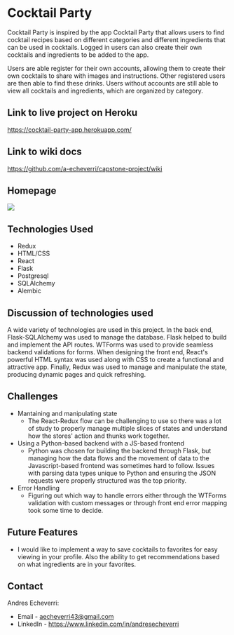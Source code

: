 
# Cocktail Party

Cocktail Party is inspired by the app Cocktail Party that allows users to find cocktail recipes based on different categories and different ingredients that can be used in cocktails. Logged in users can also create their own cocktails and ingredients to be added to the app.

Users are able register for their own accounts, allowing them to create their own cocktails to share with images and instructions. Other registered users are then able to find these drinks. Users without accounts are still able to view all cocktails and ingredients, which are organized by category.

## Link to live project on Heroku

https://cocktail-party-app.herokuapp.com/

## Link to wiki docs

https://github.com/a-echeverri/capstone-project/wiki

## Homepage
![](https://i.imgur.com/V986mqW.png)

## Technologies Used
* Redux
* HTML/CSS
* React
* Flask
* Postgresql
* SQLAlchemy
* Alembic

## Discussion of technologies used

A wide variety of technologies are used in this project. In the back end, Flask-SQLAlchemy was used to manage the database. Flask helped
to build and implement the API routes. WTForms was used to provide seamless backend validations for forms. When 
designing the front end, React's powerful HTML syntax was used along with CSS to create a functional and attractive app. Finally, Redux was used to manage and manipulate the state, producing dynamic pages and quick refreshing.

## Challenges

* Mantaining and manipulating state
  * The React-Redux flow can be challenging to use so there was a lot of study to properly manage multiple slices of states and understand how the stores' action and thunks work together. 
* Using a Python-based backend with a JS-based frontend
  * Python was chosen for building the backend through Flask, but managing how the data flows and the movement of data to the Javascript-based frontend was sometimes hard to follow. Issues with parsing data types unique to Python and ensuring the JSON requests were properly structured was the top priority.
 * Error Handling
   *  Figuring out which way to handle errors either through the WTForms validation with custom messages or through front end error mapping took some time to decide. 

## Future Features
* I would like to implement a way to save cocktails to favorites for easy viewing in your profile. Also the ability to get recommendations based on what ingredients are in your favorites.

## Contact

Andres Echeverri:
* Email - aecheverri43@gmail.com
* LinkedIn - https://www.linkedin.com/in/andresecheverri
